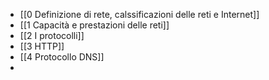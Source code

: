 - [[0 Definizione di rete, calssificazioni delle reti e Internet]]
- [[1 Capacità e prestazioni delle reti]]
- [[2 I protocolli]]
- [[3 HTTP]]
- [[4 Protocollo DNS]]
- 
